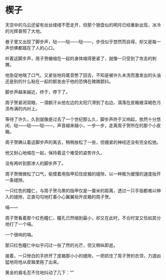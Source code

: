 
# 楔子

天空中的乌云还留有丝丝缕缕不愿走开，但那个银盘似的明月已经重新出现，冰冷的光辉普照了大地。

巷子里又出现了脚步声，哒——哒——哒——，步伐似乎悠然而自得，却又是每一声仿佛都踏在了人的心口。

听着这脚步声，周子贺蜷缩在一起的身体缩得更紧了，就像一只受到了攻击的刺猬。

他急促地喘了口气，又紧张地将尾音憋了回去，不知是被许久未洗而激发出的头油还是别的什么粘在一起的额发由于他的恐惧在微微颤抖。

脚步声越来越近，终于，停下了。

周子贺紧闭双眼，一滴额汗从他左边的太阳穴滑到了右边，滴落在皮箱被深褐色污渍布满的内衬上。

等待了许久，久到就像是过去了一个世纪那么久，脚步声终于又响起，依然十分悠闲，哒——哒——哒——，声音越来越小，一步一步，走离周子贺所在的那个小皮箱。

周子贺确认着这脚步声的离去，稍稍放松了一些，但绷紧的神经还没有完全松弛。

他又耐心地缩在一起，保持着这个难受的姿势许久。

没有再听到那渗人的脚步声了。

周子贺微微松了口气，偷摸着用指甲扣住皮箱的缝隙，以一种极为缓慢的速度抬开一条缝隙。

一只红色的瞳仁，与周子贺乌黑的指甲仅是一厘米的距离，透过一只手指都难以伸入的缝隙，正直勾勾地盯着小心翼翼抬开皮箱的周子贺。

嗝——

周子贺看着那个红色瞳仁，瞳孔已然缩到最小，却又在此时，不合时宜又恰如其分地打了一个嗝。

一个很响的嗝。

那只红色瞳仁中似乎闪过一些了然的光芒，但又稍纵即逝。

接着，一只惨白的手挤开了皮箱那小小的缝隙，一把抓住了周子贺的衣领，力道凶猛地将他从皮箱里拖了出来。





黄金的眉毛忍不住地抖动了几下：“”